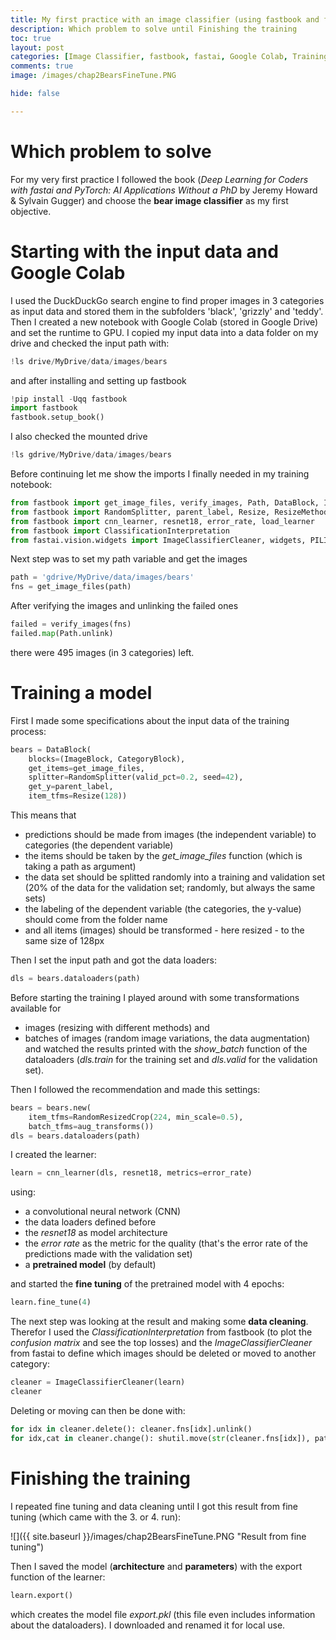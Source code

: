 ```yaml
---
title: My first practice with an image classifier (using fastbook and fastai), Part I
description: Which problem to solve until Finishing the training
toc: true
layout: post
categories: [Image Classifier, fastbook, fastai, Google Colab, Training]
comments: true
image: /images/chap2BearsFineTune.PNG

hide: false

---
```


# Which problem to solve
For my very first practice I followed the book (*Deep Learning for Coders with fastai and PyTorch: AI Applications Without a PhD* by Jeremy Howard & Sylvain Gugger) and choose the **bear image classifier** as my first objective. 

# Starting with the input data and Google Colab
I used the DuckDuckGo search engine to find proper images in 3 categories as input data and stored them in the subfolders 'black', 'grizzly' and 'teddy'.
Then I created a new notebook with Google Colab (stored in Google Drive) and set the runtime to GPU. I copied my input data into a data folder on my drive and checked the input path with:
```python
!ls drive/MyDrive/data/images/bears
```
and after installing and setting up fastbook
```python
!pip install -Uqq fastbook
import fastbook
fastbook.setup_book()
```
I also checked the mounted drive
```python
!ls gdrive/MyDrive/data/images/bears 
```
Before continuing let me show the imports I finally needed in my training notebook:
```python
from fastbook import get_image_files, verify_images, Path, DataBlock, ImageBlock, CategoryBlock
from fastbook import RandomSplitter, parent_label, Resize, ResizeMethod, RandomResizedCrop, aug_transforms
from fastbook import cnn_learner, resnet18, error_rate, load_learner
from fastbook import ClassificationInterpretation
from fastai.vision.widgets import ImageClassifierCleaner, widgets, PILImage, VBox
```

Next step was to set my path variable and get the images
```python
path = 'gdrive/MyDrive/data/images/bears'
fns = get_image_files(path)
```
After verifying the images and unlinking the failed ones 
```python
failed = verify_images(fns)
failed.map(Path.unlink)
```
there were 495 images (in 3 categories) left.

# Training a model
First I made some specifications about the input data of the training process:
```python
bears = DataBlock(
    blocks=(ImageBlock, CategoryBlock), 
    get_items=get_image_files, 
    splitter=RandomSplitter(valid_pct=0.2, seed=42),
    get_y=parent_label,
    item_tfms=Resize(128))
```
This means that
- predictions should be made from images (the independent variable) to categories (the dependent variable)
- the items should be taken by the *get_image_files* function (which is taking a path as argument)
- the data set should be splitted randomly into a training and validation set (20% of the data for the validation set; randomly, but always the same sets)
- the labeling of the dependent variable (the categories, the y-value) should come from the folder name
- and all items (images) should be transformed - here resized - to the same size of 128px

Then I set the input path and got the data loaders:
```python
dls = bears.dataloaders(path)
```

Before starting the training I played around with some transformations available for 
- images (resizing with different methods) and
- batches of images (random image variations, the data augmentation)
and watched the results printed with the *show_batch* function of the dataloaders (*dls.train* for the training set and *dls.valid* for the validation set).

Then I followed the recommendation and made this settings:
```python
bears = bears.new(
    item_tfms=RandomResizedCrop(224, min_scale=0.5),
    batch_tfms=aug_transforms())
dls = bears.dataloaders(path)
```

I created the learner:
```python
learn = cnn_learner(dls, resnet18, metrics=error_rate)
```
using:
- a convolutional neural network (CNN)
- the data loaders defined before
- the *resnet18* as model architecture
- the *error rate* as the metric for the quality (that's the error rate of the predictions made with the validation set)
- a **pretrained model** (by default)

and started the **fine tuning** of the pretrained model with 4 epochs:
```python
learn.fine_tune(4)
```

The next step was looking at the result and making some **data cleaning**. Therefor I used the *ClassificationInterpretation* from fastbook (to plot the *confusion matrix* and see the top losses) and the *ImageClassifierCleaner* from fastai to define which images should be deleted or moved to another category:
```python
cleaner = ImageClassifierCleaner(learn)
cleaner
```

Deleting or moving can then be done with:
```python
for idx in cleaner.delete(): cleaner.fns[idx].unlink()
for idx,cat in cleaner.change(): shutil.move(str(cleaner.fns[idx]), path/cat)
```

# Finishing the training
I repeated fine tuning and data cleaning until I got this result from fine tuning (which came with the 3. or 4. run):

![]({{ site.baseurl }}/images/chap2BearsFineTune.PNG "Result from fine tuning")

Then I saved the model (**architecture** and **parameters**) with the export function of the learner:
```python
learn.export()
```
which creates the model file *export.pkl* (this file even includes information about the dataloaders). I downloaded and renamed it for local use.









